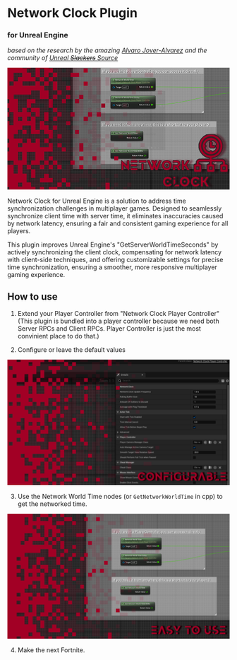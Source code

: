 # Network Clock Plugin
### for Unreal Engine
_based on the research by the amazing [Alvaro Jover-Alvarez](https://vorixo.github.io/devtricks/non-destructive-synced-net-clock/) and the community of [Unreal ~~Slackers~~ Source](https://discord.gg/unrealsource)_

![banner](./Screenshots/banner.png)

Network Clock for Unreal Engine is a solution to address time synchronization challenges in multiplayer games. Designed to seamlessly synchronize client time with server time, it eliminates inaccuracies caused by network latency, ensuring a fair and consistent gaming experience for all players.

This plugin improves Unreal Engine's "GetServerWorldTimeSeconds" by actively synchronizing the client clock, compensating for network latency with client-side techniques, and offering customizable settings for precise time synchronization, ensuring a smoother, more responsive multiplayer gaming experience.

## How to use
1. Extend your Player Controller from "Network Clock Player Controller"  
(This plugin is bundled into a player controller because we need both Server RPCs and Client RPCs. Player Controller is just the most convinient place to do that.) 

2. Configure or leave the default values

![step1](./Screenshots/screenshot2.png)

3. Use the Network World Time nodes (or `GetNetworkWorldTime` in cpp) to get the networked time.

![step2](./Screenshots/screenshot1.png)

4. Make the next Fortnite.